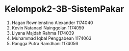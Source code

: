 # Kelompok2-3B-SistemPakar
1.	Hagan Rownlenstino Alexander    1174040
2.	Kevin Natanael Nainggolan       1174059
3.	Liyana Majdah Rahma             1174039
4.	Muhammad Iqbal Penggabean       1174063
5.	Rangga Putra Ramdhani           1174056

